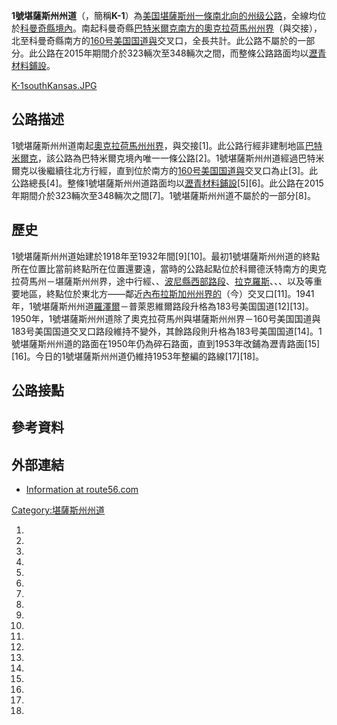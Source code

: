 **1號堪薩斯州州道**（，簡稱**K-1**）為[美国](../Page/美国.md "wikilink")[堪薩斯州一條南北向的](../Page/堪薩斯州.md "wikilink")[州级公路](../Page/州级公路.md "wikilink")，全線均位於[科曼奇縣境內](../Page/科曼奇縣_\(堪薩斯州\).md "wikilink")。南起科曼奇縣[巴特米爾克南方的](../Page/巴特米爾克_\(堪薩斯州\).md "wikilink")[奧克拉荷馬州州界](../Page/奧克拉荷馬州.md "wikilink")（與交接），北至科曼奇縣南方的[160号美国国道與](../Page/160号美国国道.md "wikilink")交叉口，全長共計。此公路不屬於的一部分。此公路在2015年期間介於323輛次至348輛次之間，而整條公路路面均以[瀝青材料鋪設](../Page/瀝青.md "wikilink")。

[K-1southKansas.JPG](https://zh.wikipedia.org/wiki/File:K-1southKansas.JPG "fig:K-1southKansas.JPG")

## 公路描述

1號堪薩斯州州道南起[奧克拉荷馬州州界](../Page/奧克拉荷馬州.md "wikilink")，與交接\[1\]。此公路行經非建制地區[巴特米爾克](../Page/巴特米爾克_\(堪薩斯州\).md "wikilink")，該公路為巴特米爾克境內唯一一條公路\[2\]。1號堪薩斯州州道經過巴特米爾克以後繼續往北方行經，直到位於南方的[160号美国国道與](../Page/160号美国国道.md "wikilink")交叉口為止\[3\]。此公路總長\[4\]。整條1號堪薩斯州州道路面均以[瀝青材料鋪設](../Page/瀝青.md "wikilink")\[5\]\[6\]。此公路在2015年期間介於323輛次至348輛次之間\[7\]。1號堪薩斯州州道不屬於的一部分\[8\]。

## 歷史

1號堪薩斯州州道始建於1918年至1932年間\[9\]\[10\]。最初1號堪薩斯州州道的終點所在位置比當前終點所在位置還要遠，當時的公路起點位於科爾德沃特南方的奧克拉荷馬州－堪薩斯州州界，途中行經、、[波尼縣西部路段](../Page/波尼縣_\(堪薩斯州\).md "wikilink")、[拉克羅斯](../Page/拉克羅斯_\(堪薩斯州\).md "wikilink")、、、以及等重要地區，終點位於東北方——鄰近[內布拉斯加州州界的](../Page/內布拉斯加州.md "wikilink")（今）交叉口\[11\]。1941年，1號堪薩斯州州道[羅澤爾](../Page/羅澤爾_\(堪薩斯州\).md "wikilink")－普萊恩維爾路段升格為183号美国国道\[12\]\[13\]。1950年，1號堪薩斯州州道除了奧克拉荷馬州與堪薩斯州州界－160号美国国道與183号美国国道交叉口路段維持不變外，其餘路段則升格為183号美国国道\[14\]。1號堪薩斯州州道的路面在1950年仍為碎石路面，直到1953年改鋪為瀝青路面\[15\]\[16\]。今日的1號堪薩斯州州道仍維持1953年整編的路線\[17\]\[18\]。

## 公路接點

## 參考資料

## 外部連結

  - [Information at
    route56.com](http://route56.com/highways/highways.php?hwy=1&hist=1)

[Category:堪薩斯州州道](https://zh.wikipedia.org/wiki/Category:堪薩斯州州道 "wikilink")

1.

2.
3.
4.
5.
6.

7.
8.

9.

10.

11.
12.
13.

14.

15.
16.

17.
18.